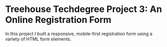# Treehouse Techdegree Project 3: An Online Registration Form

In this project I built a responsive, mobile-first registration form using a variety of HTML form elements.

